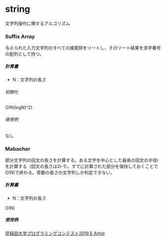 # string
文字列操作に関するアルゴリズム

### Suffix Array
与えられた入力文字列のすべての接尾辞をソートし、そのソート結果を添字番号の配列として持つ。

##### 計算量
- N：文字列の長さ

###### 初期化
O(N(logN)^2)

###### 使用例
なし

### Mabacher
部分文字列の回文の長さを計算する。ある文字を中心とした最長の回文の半径rを計算する（回文の長さは2r-1）。すでに計算された部分を保持しておくことでO(N)で終わる。奇数の長さの文字列しか判定できない。

##### 計算量
- N：文字列の長さ

O(N)

##### 使用例
[早稲田大学プログラミングコンテスト2019 E Artist](https://atcoder.jp/contests/wupc2019/submissions/4537631)